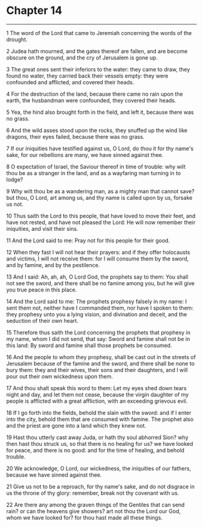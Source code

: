 # Chapter 14

***

1 The word of the Lord that came to Jeremiah concerning the words of the drought.

2 Judea hath mourned, and the gates thereof are fallen, and are become obscure on the ground, and the cry of Jerusalem is gone up.

3 The great ones sent their inferiors to the water: they came to draw, they found no water, they carried back their vessels empty: they were confounded and afflicted, and covered their heads.

4 For the destruction of the land, because there came no rain upon the earth, the husbandman were confounded, they covered their heads.

5 Yea, the hind also brought forth in the field, and left it, because there was no grass.

6 And the wild asses stood upon the rocks, they snuffed up the wind like dragons, their eyes failed, because there was no grass.

7 If our iniquities have testified against us, O Lord, do thou it for thy name's sake, for our rebellions are many, we have sinned against thee.

8 O expectation of Israel, the Saviour thereof in time of trouble: why wilt thou be as a stranger in the land, and as a wayfaring man turning in to lodge?

9 Why wilt thou be as a wandering man, as a mighty man that cannot save? but thou, O Lord, art among us, and thy name is called upon by us, forsake us not.

10 Thus saith the Lord to this people, that have loved to move their feet, and have not rested, and have not pleased the Lord: He will now remember their iniquities, and visit their sins.

11 And the Lord said to me: Pray not for this people for their good.

12 When they fast I will not hear their prayers: and if they offer holocausts and victims, I will not receive them: for I will consume them by the sword, and by famine, and by the pestilence.

13 And I said: Ah, ah, ah, O Lord God, the prophets say to them: You shall not see the sword, and there shall be no famine among you, but he will give you true peace in this place.

14 And the Lord said to me: The prophets prophesy falsely in my name: I sent them not, neither have I commanded them, nor have I spoken to them: they prophesy unto you a lying vision, and divination and deceit, and the seduction of their own heart.

15 Therefore thus saith the Lord concerning the prophets that prophesy in my name, whom I did not send, that say: Sword and famine shall not be in this land: By sword and famine shall those prophets be consumed.

16 And the people to whom they prophesy, shall be cast out in the streets of Jerusalem because of the famine and the sword, and there shall be none to bury them: they and their wives, their sons and their daughters, and I will pour out their own wickedness upon them.

17 And thou shalt speak this word to them: Let my eyes shed down tears night and day, and let them not cease, because the virgin daughter of my people is afflicted with a great affliction, with an exceeding grievous evil.

18 If I go forth into the fields, behold the slain with the sword: and if I enter into the city, behold them that are consumed with famine. The prophet also and the priest are gone into a land which they knew not.

19 Hast thou utterly cast away Juda, or hath thy soul abhorred Sion? why then hast thou struck us, so that there is no healing for us? we have looked for peace, and there is no good: and for the time of healing, and behold trouble.

20 We acknowledge, O Lord, our wickedness, the iniquities of our fathers, because we have sinned against thee.

21 Give us not to be a reproach, for thy name's sake, and do not disgrace in us the throne of thy glory: remember, break not thy covenant with us.

22 Are there any among the graven things of the Gentiles that can send rain? or can the heavens give showers? art not thou the Lord our God, whom we have looked for? for thou hast made all these things.

